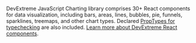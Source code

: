 DevExtreme JavaScript Charting library comprises 30+&nbsp;React components for data visualization, including bars, areas, lines, bubbles, pie, funnels, sparklines, treemaps, and other chart types. Declared [PropTypes for typechecking](https://reactjs.org/docs/typechecking-with-proptypes.html) are also included. [Learn more about DevExtreme React components](/Documentation/Guide/React_Components/DevExtreme_React_Components/).